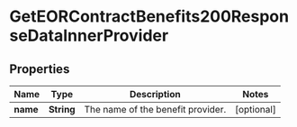 

# GetEORContractBenefits200ResponseDataInnerProvider


## Properties

| Name | Type | Description | Notes |
|------------ | ------------- | ------------- | -------------|
|**name** | **String** | The name of the benefit provider. |  [optional] |



